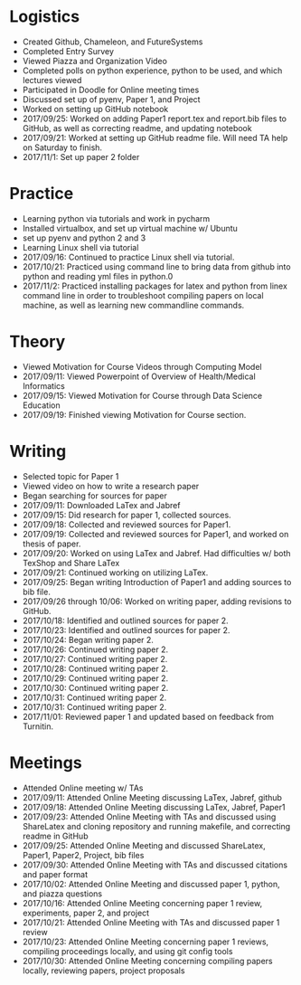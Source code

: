   
# Logistics
* Created Github, Chameleon, and FutureSystems
* Completed Entry Survey     
* Viewed Piazza and Organization Video
* Completed polls on python experience, python to be used, and which lectures viewed
* Participated in Doodle for Online meeting times
* Discussed set up of pyenv, Paper 1, and Project
* Worked on setting up GitHub notebook
* 2017/09/25: Worked on adding Paper1 report.tex and report.bib files to GitHub, as well as correcting readme, and updating notebook
* 2017/09/21: Worked at setting up GitHub readme file. Will need TA help on Saturday to finish.
* 2017/11/1: Set up paper 2 folder
# Practice
* Learning python via tutorials and work in pycharm
* Installed virtualbox, and set up virtual machine w/ Ubuntu
* set up pyenv and python 2 and 3
* Learning Linux shell via tutorial
* 2017/09/16: Continued to practice Linux shell via tutorial.
* 2017/10/21: Practiced using command line to bring data from github into python and reading yml files in python.0
* 2017/11/2:  Practiced installing packages for latex and python from linex command line in order to troubleshoot compiling papers on local machine, as well as learning new commandline commands. 
# Theory
* Viewed Motivation for Course Videos through Computing Model
* 2017/09/11: Viewed Powerpoint of Overview of Health/Medical Informatics
* 2017/09/15: Viewed Motivation for Course through Data Science Education
* 2017/09/19: Finished viewing Motivation for Course section.
# Writing
* Selected topic for Paper 1
* Viewed video on how to write a research paper
* Began searching for sources for paper
* 2017/09/11: Downloaded LaTex and Jabref
* 2017/09/15: Did research for paper 1, collected sources.
* 2017/09/18: Collected and reviewed sources for Paper1.
* 2017/09/19: Collected and reviewed sources for Paper1, and worked on thesis of paper.
* 2017/09/20: Worked on using LaTex and Jabref. Had difficulties w/ both TexShop and Share LaTex
* 2017/09/21: Continued working on utilizing LaTex.
* 2017/09/25: Began writing Introduction of Paper1 and adding sources to bib file.
* 2017/09/26 through 10/06: Worked on writing paper, adding revisions to GitHub.
* 2017/10/18: Identified and outlined sources for paper 2.
* 2017/10/23: Identified and outlined sources for paper 2.
* 2017/10/24: Began writing paper 2.
* 2017/10/26: Continued writing paper 2.
* 2017/10/27: Continued writing paper 2.
* 2017/10/28: Continued writing paper 2. 
* 2017/10/29: Continued writing paper 2.
* 2017/10/30: Continued writing paper 2.
* 2017/10/31: Continued writing paper 2.
* 2017/10/31: Continued writing paper 2.
* 2017/11/01: Reviewed paper 1 and updated based on feedback from Turnitin.
# Meetings
* Attended Online meeting w/ TAs
* 2017/09/11: Attended Online Meeting discussing LaTex, Jabref, github
* 2017/09/18: Attended Online Meeting discussing LaTex, Jabref, Paper1 
* 2017/09/23: Attended Online Meeting with TAs and discussed using ShareLatex and cloning repository and running makefile, and correcting readme in GitHub
* 2017/09/25: Attended Online Meeting and discussed ShareLatex, Paper1, Paper2, Project, bib files
* 2017/09/30: Attended Online Meeting with TAs and discussed citations and paper format
* 2017/10/02: Attended Online Meeting and discussed paper 1, python, and piazza questions
* 2017/10/16: Attended Online Meeting concerning paper 1 review, experiments, paper 2, and project
* 2017/10/21: Attended Online Meeting with TAs and discussed paper 1 review
* 2017/10/23: Attended Online Meeting concerning paper 1 reviews, compiling proceedings locally, and using git config tools
* 2017/10/30: Attended Online Meeting concerning compiling papers locally, reviewing papers, project proposals

